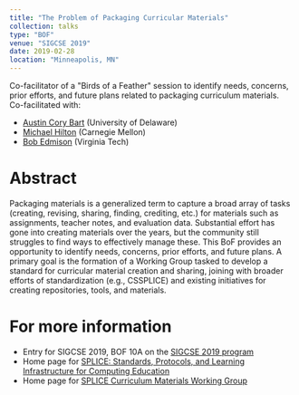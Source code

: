 ```yaml
---
title: "The Problem of Packaging Curricular Materials"
collection: talks
type: "BOF"
venue: "SIGCSE 2019"
date: 2019-02-28
location: "Minneapolis, MN"
---
```


Co-facilitator of a "Birds of a Feather" session to identify needs,
concerns, prior efforts, and future plans related to packaging curriculum
materials.  Co-facilitated with:
* [Austin Cory Bart](https://acbart.github.io/) (University of Delaware)
* [Michael Hilton](http://www.cs.cmu.edu/~mhilton/) (Carnegie Mellon)
* [Bob Edmison](https://github.com/bedmison) (Virginia Tech)


# Abstract

Packaging materials is a generalized term to capture a broad array of
tasks (creating, revising, sharing, finding, crediting, etc.) for
materials such as assignments, teacher notes, and evaluation
data. Substantial effort has gone into creating materials over the
years, but the community still struggles to find ways to effectively
manage these. This BoF provides an opportunity to identify needs,
concerns, prior efforts, and future plans. A primary goal is the
formation of a Working Group tasked to develop a standard for
curricular material creation and sharing, joining with broader efforts
of standardization (e.g., CSSPLICE) and existing initiatives for
creating repositories, tools, and materials.

# For more information

* Entry for SIGCSE 2019, BOF 10A on the [SIGCSE 2019 program](https://whova.com/embedded/session/sigcs_201902/488558/)
* Home page for [SPLICE: Standards, Protocols, and Learning Infrastructure for Computing Education](https://cssplice.github.io/)
* Home page for [SPLICE Curriculum Materials Working Group](https://cssplice-cm.github.io)

